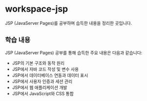 # workspace-jsp

JSP (JavaServer Pages)를 공부하며 습득한 내용을 정리한 곳입니다.

## 학습 내용

JSP (JavaServer Pages) 공부를 통해 습득한 주요 내용은 다음과 같습니다:

- JSP의 기본 구조와 동작 원리
- JSP에서 자바 코드 작성 및 변수 사용
- JSP에서 데이터베이스 연동과 데이터 표시
- JSP에서 사용자 인증과 세션 관리
- JSP에서 웹 애플리케이션 개발
- JSP에서 JavaScript와 CSS 통합

